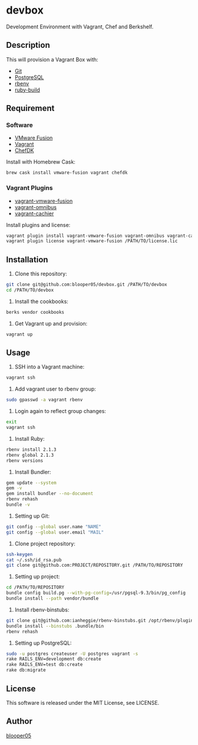devbox
====

Development Environment with Vagrant, Chef and Berkshelf.

## Description

This will provision a Vagrant Box with:

* [Git](http://git-scm.com/)
* [PostgreSQL](http://www.postgresql.org/)
* [rbenv](https://github.com/sstephenson/rbenv)
* [ruby-build](https://github.com/sstephenson/ruby-build)

## Requirement
### Software
* [VMware Fusion](http://www.vmware.com/)
* [Vagrant](http://www.vagrantup.com/)
* [ChefDK](http://downloads.getchef.com/chef-dk/)

Install with Homebrew Cask:
 ```sh
brew cask install vmware-fusion vagrant chefdk
```

### Vagrant Plugins
* [vagrant-vmware-fusion](http://www.vagrantup.com/vmware)
* [vagrant-omnibus](https://github.com/opscode/vagrant-omnibus)
* [vagrant-cachier](https://github.com/fgrehm/vagrant-cachier)

Install plugins and license:
 ```sh
vagrant plugin install vagrant-vmware-fusion vagrant-omnibus vagrant-cachier
vagrant plugin license vagrant-vmware-fusion /PATH/TO/license.lic
```

## Installation
1. Clone this repository:
 ```sh
git clone git@github.com:blooper05/devbox.git /PATH/TO/devbox
cd /PATH/TO/devbox
```

1. Install the cookbooks:
 ```sh
berks vendor cookbooks
```

1. Get Vagrant up and provision:
 ```sh
vagrant up
```

## Usage
1. SSH into a Vagrant machine:
 ```sh
vagrant ssh
```

1. Add vagrant user to rbenv group:
 ```sh
sudo gpasswd -a vagrant rbenv
```

1. Login again to reflect group changes:
 ```sh
exit
vagrant ssh
```

1. Install Ruby:
 ```sh
rbenv install 2.1.3
rbenv global 2.1.3
rbenv versions
```

1. Install Bundler:
 ```sh
gem update --system
gem -v
gem install bundler --no-document
rbenv rehash
bundle -v
```

1. Setting up Git:
 ```sh
git config --global user.name "NAME"
git config --global user.email "MAIL"
```

1. Clone project repository:
 ```sh
ssh-keygen
cat ~/.ssh/id_rsa.pub
git clone git@github.com:PROJECT/REPOSITORY.git /PATH/TO/REPOSITORY
```

1. Setting up project:
 ```sh
cd /PATH/TO/REPOSITORY
bundle config build.pg --with-pg-config=/usr/pgsql-9.3/bin/pg_config
bundle install --path vendor/bundle
```

1. Install rbenv-binstubs:
 ```sh
git clone git@github.com:ianheggie/rbenv-binstubs.git /opt/rbenv/plugins/rbenv-binstubs
bundle install --binstubs .bundle/bin
rbenv rehash
```

1. Setting up PostgreSQL:
 ```sh
sudo -u postgres createuser -U postgres vagrant -s
rake RAILS_ENV=development db:create
rake RAILS_ENV=test db:create
rake db:migrate
```

## License
This software is released under the MIT License, see LICENSE.

## Author
[blooper05](https://github.com/blooper05)
